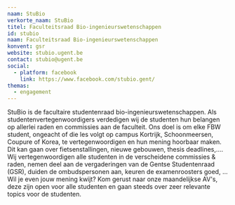 ```yaml
---
naam: StuBio
verkorte_naam: StuBio
titel: Faculteitsraad Bio-ingenieurswetenschappen
id: stubio
naam: Faculteitsraad Bio-ingenieurswetenschappen
konvent: gsr
website: stubio.ugent.be
contact: stubio@ugent.be
social:
  - platform: facebook
    link: https://www.facebook.com/stubio.gent/
themas:
  - engagement
---
```

StuBio is de facultaire studentenraad bio-ingenieurswetenschappen. Als studentenvertegenwoordigers verdedigen wij de studenten hun belangen op allerlei raden en commissies aan de faculteit. Ons doel is om elke FBW student, ongeacht of die les volgt op campus Kortrijk, Schoonmeersen, Coupure of Korea, te vertegenwoordigen en hun mening hoorbaar maken. Dit kan gaan over fietsenstallingen, nieuwe gebouwen, thesis deadlines,....
Wij vertegenwoordigen alle studenten in de verscheidene commissies & raden, nemen deel aan de vergaderingen van de Gentse Studentenraad (GSR), duiden de ombudspersonen aan, keuren de examenroosters goed, ...
Wil je even jouw mening kwijt? Kom gerust naar onze maandelijkse AV's, deze zijn open voor alle studenten en gaan steeds over zeer relevante topics voor de studenten.
